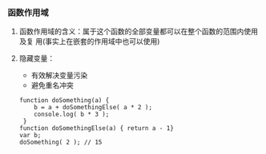 ### 函数作用域
1. 函数作用域的含义：属于这个函数的全部变量都可以在整个函数的范围内使用及复 用(事实上在嵌套的作用域中也可以使用)
2. 隐藏变量：
    - 有效解决变量污染
    - 避免重名冲突
    
    ```
    function doSomething(a) {
        b = a + doSomethingElse( a * 2 );
        console.log( b * 3 );
     }
    function doSomethingElse(a) { return a - 1}
    var b;
    doSomething( 2 ); // 15
    ```




